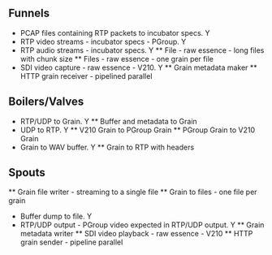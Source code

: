 

## Funnels

* PCAP files containing RTP packets to incubator specs. Y
* RTP video streams - incubator specs - PGroup. Y
* RTP audio streams - incubator specs. Y
** File - raw essence - long files with chunk size
** Files - raw essence - one grain per file
* SDI video capture - raw essence - V210. Y
** Grain metadata maker
** HTTP grain receiver - pipelined parallel

## Boilers/Valves

* RTP/UDP to Grain. Y
** Buffer and metadata to Grain
* UDP to RTP. Y
** V210 Grain to PGroup Grain
** PGroup Grain to V210 Grain
* Grain to WAV buffer. Y
** Grain to RTP with headers

## Spouts

** Grain file writer - streaming to a single file
** Grain to files - one file per grain
* Buffer dump to file. Y
* RTP/UDP output - PGroup video expected in RTP/UDP output. Y
** Grain metadata writer
** SDI video playback - raw essence - V210
** HTTP grain sender - pipeline parallel
